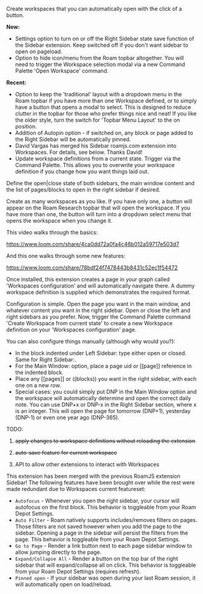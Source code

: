 Create workspaces that you can automatically open with the click of a button.

**New:**
- Settings option to turn on or off the Right Sidebar state save function of the Sidebar extension. Keep switched off if you don't want sidebar to open on pageload.
- Option to hide icon/menu from the Roam topbar altogether. You will need to trigger the Workspace selection modal via a new Command Palette 'Open Workspace' command.

**Recent:**
- Option to keep the 'traditional' layout with a dropdown menu in the Roam topbar if you have more than one Workspace defined, or to simply have a button that opens a modal to select. This is designed to reduce clutter in the topbar for those who prefer things nice and neat! If you like the older style, turn the switch for 'Topbar Menu Layout' to the on position.
- Addition of Autopin option - if switched on, any block or page added to the Right Sidebar will be automatically pinned.
- David Vargas has merged his Sidebar roamjs.com extension into Workspaces. For details, see below. Thanks David!
- Update workspace definitions from a current state. Trigger via the Command Palette. This allows you to overwrite your workspace definition if you change how you want things laid out.

Define the open|close state of both sidebars, the main window content and the list of pages/blocks to open in the right sidebar if desired.

Create as many workspaces as you like. If you have only one, a button will appear on the Roam Research topbar that will open the workspace. If you have more than one, the button will turn into a dropdown select menu that opens the workspace when you change it.

This video walks through the basics:

https://www.loom.com/share/4ca0dd72a0fa4c46b012a59717e503d7

And this one walks through some new features:

https://www.loom.com/share/78bdf24f7478443b8431c52ec1f54472

Once installed, this extension creates a page in your graph called 'Workspaces configuration' and will automatically navigate there. A dummy workspace definition is supplied which demonstrates the required format.

Configuration is simple. Open the page you want in the main window, and whatever content you want in the right sidebar. Open or close the left and right sidebars as you prefer. Now, trigger the Command Palette command 'Create Workspace from current state' to create a new Workspace definition on your 'Workspaces configuration' page.

You can also configure things manually (although why would you?):
- In the block indented under Left Sidebar: type either open or closed. Same for Right Sidebar:.
- For the Main Window: option, place a page uid or [[page]] reference in the indented block.
- Place any [[pages]] or ((blocks)) you want in the right sidebar, with each one on a new row.
- Special cases: you could simply put DNP in the Main Window option and the workspace will automatically determine and open the correct daily note. You can use DNP+x or DNP-x in the Right Sidebar section, where x is an integer. This will open the page for tomorrow (DNP+1), yesterday (DNP-1) or even one year ago (DNP-365).

TODO:

1. ~~apply changes to workspace definitions without reloading the extension~~

2. ~~auto-save feature for current workspace~~

3. API to allow other extensions to interact with Workspaces

This extension has been merged with the previous RoamJS extension Sidebar! The following features have been brought over while the rest were made redundant due to Workspaces current featureset:
- `Autofocus` - Whenever you open the right sidebar, your cursor will autofocus on the first block. This behavior is toggleable from your Roam Depot Settings.
- `Auto Filter` - Roam natively supports includes/removes filters on pages. Those filters are not saved however when you add the page to the sidebar. Opening a page in the sidebar will persist the filters from the page. This behavior is toggleable from your Roam Depot Settings.
- `Go to Page` - Render a link button next to each page sidebar window to allow jumping directly to the page.
- `Expand/Collapse All` - Render a button on the top bar of the right sidebar that will expand/collapse all on click. This behavior is toggleable from your Roam Depot Settings (requires refresh).
- `Pinned open` - If your sidebar was open during your last Roam session, it will automatically open on load/reload.


